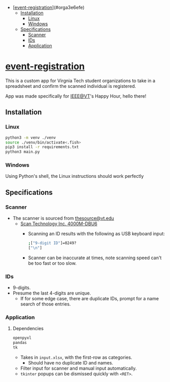 - [[event-registration](https://github.com/haoxiangliew/event-registration)](#orga3e6efe)
  - [Installation](#org297cbfd)
    - [Linux](#org2476f01)
    - [Windows](#org1207e19)
  - [Specifications](#orga453deb)
    - [Scanner](#orge7a11fe)
    - [IDs](#orgba042f3)
    - [Application](#org6abaf4e)



<a id="orga3e6efe"></a>

# [event-registration](https://github.com/haoxiangliew/event-registration)

This is a custom app for Virgnia Tech student organizations to take in a spreadsheet and confirm the scanned individual is registered.

App was made specifically for [IEEE@VT](https://ieee.vt.edu)'s Happy Hour, hello there!


<a id="org297cbfd"></a>

## Installation


<a id="org2476f01"></a>

### Linux

```sh
python3 -m venv ./venv
source ./venv/bin/activate<.fish>
pip3 install -r requirements.txt
python3 main.py
```


<a id="org1207e19"></a>

### Windows

Using Python's shell, the Linux instructions should work perfectly


<a id="orga453deb"></a>

## Specifications


<a id="orge7a11fe"></a>

### Scanner

-   The scanner is sourced from thesource@vt.edu
    -   [Scan Technology Inc. 4000M-DBU6](https://store-scantec.com/Search/ProductView.aspx?partid=222567983)
        -   Scanning an ID results with the following as USB keyboard input:
            
            ```sh
            ;["9-digit ID"]=0249?
            ["\n"]
            ```
        -   Scanner can be inaccurate at times, note scanning speed can't be too fast or too slow.


<a id="orgba042f3"></a>

### IDs

-   9-digits.
-   Presume the last 4-digits are unique.
    -   If for some edge case, there are duplicate IDs, prompt for a name search of those entries.


<a id="org6abaf4e"></a>

### Application

1.  Dependencies

    ```sh
    openpyxl
    pandas
    tk
    ```
    
    -   Takes in `input.xlsx`, with the first-row as categories.
        -   Should have no duplicate ID and names.
    -   Filter input for scanner and manual input automatically.
    -   `tkinter` popups can be dismissed quickly with `<RET>`.